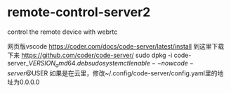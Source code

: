 # remote-control-server2
control the remote device with webrtc

网页版vscode
https://coder.com/docs/code-server/latest/install
到这里下载下来
https://github.com/coder/code-server/
sudo dpkg -i code-server_${VERSION}_amd64.deb
sudo systemctl enable --now code-server@$USER
如果是在云里，修改~/.config/code-server/config.yaml里的地址为0.0.0.0
